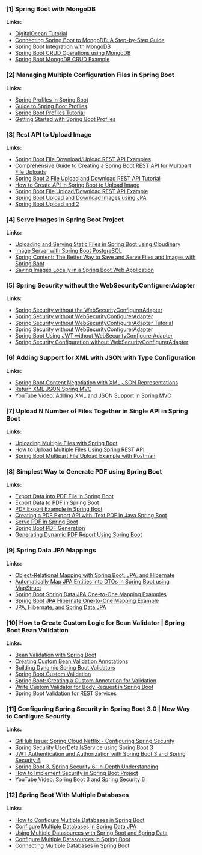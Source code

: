 ### [1] Spring Boot with MongoDB

**Links:**
- [DigitalOcean Tutorial](https://www.digitalocean.com/community/tutorials/spring-boot-mongodb)
- [Connecting Spring Boot to MongoDB: A Step-by-Step Guide](https://medium.com/@samuelcatalano/connecting-spring-boot-to-mongodb-a-step-by-step-guide-b9f2fd9e872d)
- [Spring Boot Integration with MongoDB](https://medium.com/@contactkumaramit9139/spring-boot-integration-with-mongodb-c24e48f12ba7)
- [Spring Boot CRUD Operations using MongoDB](https://www.geeksforgeeks.org/spring-boot-crud-operations-using-mongodb/)
- [Spring Boot MongoDB CRUD Example](https://www.bezkoder.com/spring-boot-mongodb-crud/#google_vignette)

### [2] Managing Multiple Configuration Files in Spring Boot

**Links:**
- [Spring Profiles in Spring Boot](https://howtodoinjava.com/spring-boot/spring-profiles/)
- [Guide to Spring Boot Profiles](https://reflectoring.io/spring-boot-profiles/)
- [Spring Boot Profiles Tutorial](https://www.springboottutorial.com/spring-boot-profiles)
- [Getting Started with Spring Boot Profiles](https://medium.com/javarevisited/getting-started-with-spring-boot-profiles-1e00159f0542)

### [3] Rest API to Upload Image

**Links:**
- [Spring Boot File Download/Upload REST API Examples](https://www.codejava.net/frameworks/spring-boot/file-download-upload-rest-api-examples)
- [Comprehensive Guide to Creating a Spring Boot REST API for Multipart File Uploads](https://medium.com/@patelsajal2/how-to-create-a-spring-boot-rest-api-for-multipart-file-uploads-a-comprehensive-guide-b4d95ce3022b)
- [Spring Boot 2 File Upload and Download REST API Tutorial](https://www.javaguides.net/2018/11/spring-boot-2-file-upload-and-download-rest-api-tutorial.html#google_vignette)
- [How to Create API in Spring Boot to Upload Image](https://www.oodlestechnologies.com/blogs/how-to-create-api-in-spring-boot-to-upload-image/)
- [Spring Boot File Upload/Download REST API Example](https://www.callicoder.com/spring-boot-file-upload-download-rest-api-example/)
- [Spring Boot Upload and Download Images using JPA](https://medium.com/shoutloudz/spring-boot-upload-and-download-images-using-jpa-b1c9ef174dc0)
- [Spring Boot Upload and 2](https://howtodoinjava.com/spring-boot/spring-boot-file-upload-rest-api/)

### [4] Serve Images in Spring Boot Project

**Links:**
- [Uploading and Serving Static Files in Spring Boot using Cloudinary](https://javawhizz.com/2023/02/uploading-and-serving-static-files-in-spring-boot-using-cloudinary)
- [Image Server with Spring Boot PostgreSQL](https://medium.com/echohub/imageserver-with-spring-boot-postgresql-aec02e5dad9b)
- [Spring Content: The Better Way to Save and Serve Files and Images with Spring Boot](https://dev.to/tschuehly/spring-content-the-better-way-to-save-and-serve-files-and-images-with-spring-boot-1lj3)
- [Saving Images Locally in a Spring Boot Web Application](https://medium.com/@kkarththi15/saving-images-locally-in-a-spring-boot-web-application-01405a988bc7)

### [5] Spring Security without the WebSecurityConfigurerAdapter

**Links:**
- [Spring Security without the WebSecurityConfigurerAdapter](https://spring.io/blog/2022/02/21/spring-security-without-the-websecurityconfigureradapter/)
- [Spring Security without WebSecurityConfigurerAdapter](https://medium.com/javarevisited/spring-security-without-websecurityconfigureradapter-c712b81cc6ed)
- [Spring Security without WebSecurityConfigurerAdapter Tutorial](https://www.javaguides.net/2022/08/spring-security-without-webSecurityconfigureradapter.html)
- [Spring Security without WebSecurityConfigurerAdapter](https://javatechonline.com/spring-security-without-websecurityconfigureradapter/)
- [Spring Boot Using JWT without WebSecurityConfigurerAdapter](https://www.linkedin.com/pulse/spring-boot-using-jwt-without-tung-vo/)
- [Spring Security Configuration without WebSecurityConfigurerAdapter](https://medium.com/@kamuraza09/spring-security-configuration-without-websecurityconfigureradapter-3a3fde34fcf6)

### [6] Adding Support for XML with JSON with Type Configuration

**Links:**
- [Spring Boot Content Negotiation with XML JSON Representations](https://www.springboottutorial.com/spring-boot-content-negotiation-with-xml-json-representations)
- [Return XML JSON Spring MVC](https://www.appsdeveloperblog.com/return-xml-json-spring-mvc/)
- [YouTube Video: Adding XML and JSON Support in Spring MVC](https://youtu.be/V_QO6fAsv4U?si=fFtAx4HG5f4BLQAy)

### [7] Upload N Number of Files Together in Single API in Spring Boot

**Links:**
- [Uploading Multiple Files with Spring Boot](https://www.dailycodebuffer.com/uploading-multiple-files-with-spring-boot/)
- [How to Upload Multiple Files Using Spring REST API](https://roytuts.com/how-to-upload-multiple-files-using-spring-rest-api/#google_vignette)
- [Spring Boot Multipart File Upload Example with Postman](https://technicalsand.com/spring-boot-multipart-file-upload-example-postman/#google_vignette)

### [8] Simplest Way to Generate PDF using Spring Boot

**Links:**
- [Export Data into PDF File in Spring Boot](https://springjava.com/spring-boot/export-data-into-pdf-file-in-spring-boot#google_vignette)
- [Export Data to PDF in Spring Boot](https://techblogstation.com/spring-boot/export-data-to-pdf-in-spring-boot/#google_vignette)
- [PDF Export Example in Spring Boot](https://www.codejava.net/frameworks/spring-boot/pdf-export-example)
- [Creating a PDF Export API with iText PDF in Java Spring Boot](https://medium.com/@rijuldahiya/creating-a-pdf-export-api-with-itext-pdf-in-java-spring-boot-a0bdf5f8f57)
- [Serve PDF in Spring Boot](https://zetcode.com/springboot/servepdf/)
- [Spring Boot PDF Generation](https://springhow.com/spring-boot-pdf-generation/)
- [Generating Dynamic PDF Report Using Spring Boot](https://javatechonline.com/generating-dynamic-pdf-report-using-spring-boot/)

### [9] Spring Data JPA Mappings

**Links:**
- [Object-Relational Mapping with Spring Boot, JPA, and Hibernate](https://salithachathuranga94.medium.com/object-relational-mapping-with-spring-boot-jpa-and-hibernate-18cdfc51b4f0)
- [Automatically Map JPA Entities into DTOs in Spring Boot using MapStruct](https://auth0.com/blog/how-to-automatically-map-jpa-entities-into-dtos-in-spring-boot-using-mapstruct/)
- [Spring Boot Spring Data JPA One-to-One Mapping Examples](https://codejava.net/frameworks/spring-boot/spring-data-jpa-one-to-one-mapping-examples)
- [Spring Boot JPA Hibernate One-to-One Mapping Example](https://www.javaguides.net/2019/08/spring-boot-jpa-hibernate-one-to-one-mapping-example.html#google_vignette)
- [JPA, Hibernate, and Spring Data JPA](https://medium.com/@burakkocakeu/jpa-hibernate-and-spring-data-jpa-efa71feb82ac)

### [10] How to Create Custom Logic for Bean Validator | Spring Boot Bean Validation

**Links:**
- [Bean Validation with Spring Boot](https://reflectoring.io/bean-validation-with-spring-boot/)
- [Creating Custom Bean Validation Annotations](https://medium.com/@vandernobrel/creating-custom-bean-validation-annotations-2c21f5e24b06)
- [Building Dynamic Spring Boot Validators](https://medium.com/@bubu.tripathy/building-dynamic-spring-boot-validators-a066e6996df6)
- [Spring Boot Custom Validation](https://www.bezkoder.com/spring-boot-custom-validation/)
- [Spring Boot: Creating a Custom Annotation for Validation](https://blog.clairvoyantsoft.com/spring-boot-creating-a-custom-annotation-for-validation-edafbf9a97a4)
- [Write Custom Validator for Body Request in Spring Boot](https://blog.tericcabrel.com/write-custom-validator-for-body-request-in-spring-boot/)
- [Spring Boot Validation for REST Services](https://phoenixnap.com/kb/spring-boot-validation-for-rest-services)

### [11] Configuring Spring Security in Spring Boot 3.0 | New Way to Configure Security

**Links:**
- [GitHub Issue: Spring Cloud Netflix - Configuring Spring Security](https://github.com/spring-cloud/spring-cloud-netflix/issues/4161)
- [Spring Security UserDetailsService using Spring Boot 3](https://javatechonline.com/spring-security-userdetailsservice-using-spring-boot-3/)
- [JWT Authentication and Authorization with Spring Boot 3 and Spring Security 6](https://medium.com/@truongbui95/jwt-authentication-and-authorization-with-spring-boot-3-and-spring-security-6-2f90f9337421)
- [Spring Boot 3, Spring Security 6: In-Depth Understanding](https://medium.com/@rameez.s.shaikh/spring-boot-3-spring-security-6-in-depth-understanding-927bb5e826ee)
- [How to Implement Security in Spring Boot Project](https://javatechonline.com/how-to-implement-security-in-spring-boot-project/)
- [YouTube Video: Spring Boot 3 and Spring Security 6](https://www.youtube.com/watch?v=bAS_WcH6NeQ&list=PL0zysOflRCelmjxj-g4jLr3WKraSU_e8q&index=115&pp=iAQB)

### [12] Spring Boot With Multiple Databases

**Links:**
- [How to Configure Multiple Databases in Spring Boot](https://bharathkalyans.hashnode.dev/how-to-configure-multiple-databases-in-spring-boot)
- [Configure Multiple Databases in Spring Data JPA](https://www.learnjavaskills.in/2022/01/configure-multiple-databases-in-spring-data-jpa.html)
- [Using Multiple Datasources with Spring Boot and Spring Data](https://medium.com/@joeclever/using-multiple-datasources-with-spring-boot-and-spring-data-6430b00c02e7)
- [Configure Multiple Datasources in Spring Boot](https://howtodoinjava.com/spring-boot/configure-multiple-datasources/)
- [Connecting Multiple Databases in Spring Boot](https://blog.stackademic.com/connecting-multiple-databases-in-spring-boot-2db8bf437bcc)

